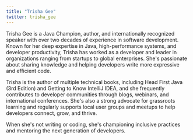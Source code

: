 ```yaml
---
title: "Trisha Gee"
twitter: trisha_gee
---
```


Trisha Gee is a Java Champion, author, and internationally recognized speaker with over two decades of experience in software development. Known for her deep expertise in Java, high-performance systems, and developer productivity, Trisha has worked as a developer and leader in organizations ranging from startups to global enterprises. She's passionate about sharing knowledge and helping developers write more expressive and efficient code.

Trisha is the author of multiple technical books, including Head First Java (3rd Edition) and Getting to Know IntelliJ IDEA, and she frequently contributes to developer communities through blogs, webinars, and international conferences. She's also a strong advocate for grassroots learning and regularly supports local user groups and meetups to help developers connect, grow, and thrive.

When she's not writing or coding, she's championing inclusive practices and mentoring the next generation of developers.
